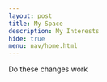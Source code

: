 ```yaml
---
layout: post
title: My Space 
description: My Interests
hide: true
menu: nav/home.html
---
```

Do these changes work

